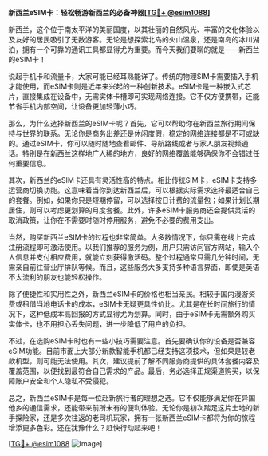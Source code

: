 **新西兰eSIM卡：轻松畅游新西兰的必备神器[[TG💪+ @esim1088](https://t.me/s/esim1088)]**

新西兰，这个位于南太平洋的美丽国度，以其壮丽的自然风光、丰富的文化体验以及友好的居民吸引了无数游客。无论是想探索北岛的火山温泉，还是南岛的冰川湖泊，拥有一个可靠的通讯工具都显得尤为重要。而今天我们要聊的就是——新西兰的eSIM卡！

说起手机卡和流量卡，大家可能已经耳熟能详了。传统的物理SIM卡需要插入手机才能使用，而eSIM卡则是近年来兴起的一种创新技术。eSIM卡是一种嵌入式芯片，直接集成在设备中，无需实体卡槽即可实现网络连接。它不仅方便携带，还能节省手机内部空间，让设备更加轻薄小巧。

那么，为什么选择新西兰的eSIM卡呢？首先，它可以帮助你在新西兰旅行期间保持与世界的联系。无论你是商务出差还是休闲度假，稳定的网络连接都是不可或缺的。通过eSIM卡，你可以随时随地查看邮件、导航路线或者与家人朋友视频通话。特别是在新西兰这样地广人稀的地方，良好的网络覆盖能够确保你不会错过任何重要信息。

其次，新西兰的eSIM卡还具有灵活性高的特点。相比传统SIM卡，eSIM卡支持多运营商切换功能。这意味着当你到达新西兰后，可以根据实际需求选择最适合自己的套餐。例如，如果你只是短期停留，可以选择按日计费的流量包；如果计划长期居住，则可以考虑更划算的月度套餐。此外，许多eSIM卡服务商还会提供灵活的取消政策，让你在不需要时随时停用服务，避免不必要的费用支出。

当然，购买新西兰eSIM卡的过程也非常简单。大多数情况下，你只需在线上完成注册流程即可激活使用。以我们推荐的服务为例，用户只需访问官方网站，输入个人信息并支付相应费用，就能立刻获得激活码。整个过程通常只需几分钟时间，无需亲自前往营业厅排队等候。而且，这些服务大多支持多种语言界面，即使是英语不太流利的朋友也能轻松操作。

除了便捷性和实用性之外，新西兰eSIM卡的价格也相当亲民。相较于国内漫游资费或租借当地电话卡的成本，eSIM卡无疑更具性价比。尤其是在长时间旅行的情况下，这种低成本高回报的方式显得尤为划算。同时，由于eSIM卡无需额外购买实体卡，也不用担心丢失问题，进一步降低了用户的负担。

不过，在选购eSIM卡时也有一些小技巧需要注意。首先要确认你的设备是否兼容eSIM功能。目前市面上大部分新款智能手机都已经支持这项技术，但如果是较老款机型，则可能无法使用。其次，建议提前了解不同服务商提供的具体套餐内容及覆盖范围，以便找到最符合自己需求的产品。最后，务必选择正规渠道购买，以保障账户安全和个人隐私不受侵犯。

总之，新西兰eSIM卡是每一位赴新旅行者的理想之选。它不仅能够满足你在异国他乡的通信需求，还能带来前所未有的便利体验。无论你是初次踏足这片土地的新手探险家，还是多次往返的老司机玩家，拥有一张新西兰eSIM卡都将为你的旅程增添更多色彩。还在犹豫什么？赶快行动起来吧！

[[TG💪+ @esim1088](https://t.me/s/esim1088) ![Image](https://i.postimg.cc/4NQfJmqS/Snipaste-2025-05-13-00-14-12.png)]